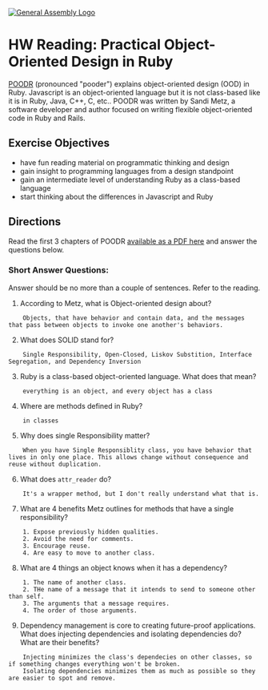 [![General Assembly Logo](https://camo.githubusercontent.com/1a91b05b8f4d44b5bbfb83abac2b0996d8e26c92/687474703a2f2f692e696d6775722e636f6d2f6b6538555354712e706e67)](https://generalassemb.ly/education/web-development-immersive)

# HW Reading: Practical Object-Oriented Design in Ruby

[POODR](http://www.poodr.com/) (pronounced "pooder") explains object-oriented design (OOD) in Ruby. Javascript is an object-oriented language but it is not class-based like it is in Ruby, Java, C++, C, etc.. POODR was written by Sandi Metz, a software developer and author focused on writing flexible object-oriented code in Ruby and Rails.

## Exercise Objectives

- have fun reading material on programmatic thinking and design
- gain insight to programming languages from a design standpoint
- gain an intermediate level of understanding Ruby as a class-based language
- start thinking about the differences in Javascript and Ruby

## Directions

Read the first 3 chapters of POODR [available as a PDF here](https://github.com/edenzik/cs105b/blob/master/books/Practical%20Object-Oriented%20Design%20in%20Ruby.pdf) and answer the questions below.


### Short Answer Questions:

Answer should be no more than a couple of sentences. Refer to the reading.

1. According to Metz, what is Object-oriented design about?

```
    Objects, that have behavior and contain data, and the messages that pass between objects to invoke one another's behaviors.
```

2. What does SOLID stand for?

```
    Single Responsibility, Open-Closed, Liskov Substition, Interface Segregation, and Dependency Inversion
```

3. Ruby is a class-based object-oriented language. What does that mean?

```
    everything is an object, and every object has a class
```

4. Where are methods defined in Ruby?

```
    in classes
```

5. Why does single Responsibility matter?

```
    When you have Single Responsiblity class, you have behavior that lives in only one place. This allows change without consequence and reuse without duplication.
```

6. What does `attr_reader` do?

```
    It's a wrapper method, but I don't really understand what that is.
```

7. What are 4 benefits Metz outlines for methods that have a single responsibility?

```
    1. Expose previously hidden qualities.
    2. Avoid the need for comments.
    3. Encourage reuse.
    4. Are easy to move to another class.
```

8. What are 4 things an object knows when it has a dependency?

```
    1. The name of another class.
    2. THe name of a message that it intends to send to someone other than self.
    3. The arguments that a message requires.
    4. The order of those arguments.
```

9. Dependency management is core to creating future-proof applications. What does injecting dependencies and isolating dependencies do? What are their benefits?

```
    Injecting minimizes the class's dependecies on other classes, so if something changes everything won't be broken.
    Isolating dependencies minimizes them as much as possible so they are easier to spot and remove.
```

